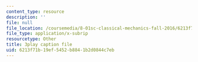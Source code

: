 ```yaml
---
content_type: resource
description: ''
file: null
file_location: /coursemedia/8-01sc-classical-mechanics-fall-2016/6213f71b19ef5452b8841b2d0844c7eb_sxv80X2jQYQ.vtt
file_type: application/x-subrip
resourcetype: Other
title: 3play caption file
uid: 6213f71b-19ef-5452-b884-1b2d0844c7eb
---
```

